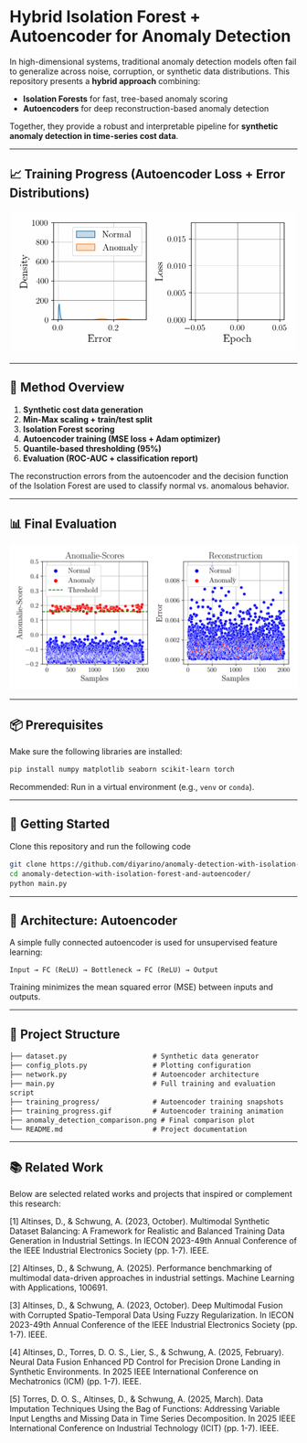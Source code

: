 # Hybrid Isolation Forest + Autoencoder for Anomaly Detection

In high-dimensional systems, traditional anomaly detection models often fail to generalize across noise, corruption, or synthetic data distributions. This repository presents a **hybrid approach** combining:

* **Isolation Forests** for fast, tree-based anomaly scoring
* **Autoencoders** for deep reconstruction-based anomaly detection

Together, they provide a robust and interpretable pipeline for **synthetic anomaly detection in time-series cost data**.

---

## 📈 Training Progress (Autoencoder Loss + Error Distributions)

<p align="center">
  <img src="training_progress.gif" width="500" alt="Training Progress Animation">
</p>

---

## 🧠 Method Overview

1. **Synthetic cost data generation**
2. **Min-Max scaling + train/test split**
3. **Isolation Forest scoring**
4. **Autoencoder training (MSE loss + Adam optimizer)**
5. **Quantile-based thresholding (95%)**
6. **Evaluation (ROC-AUC + classification report)**

The reconstruction errors from the autoencoder and the decision function of the Isolation Forest are used to classify normal vs. anomalous behavior.

---

## 📊 Final Evaluation

<p align="center">
  <img src="anomaly_detection_comparison_1.png" width="600" alt="Anomaly Detection Comparison">
</p>

---

## 📦 Prerequisites

Make sure the following libraries are installed:

```bash
pip install numpy matplotlib seaborn scikit-learn torch
```

Recommended: Run in a virtual environment (e.g., `venv` or `conda`).

---

## 🚀 Getting Started

Clone this repository and run the following code
```bash
git clone https://github.com/diyarino/anomaly-detection-with-isolation-forest-and-autoencoder/.git
cd anomaly-detection-with-isolation-forest-and-autoencoder/
python main.py
```

---

## 🧬 Architecture: Autoencoder

A simple fully connected autoencoder is used for unsupervised feature learning:

```
Input → FC (ReLU) → Bottleneck → FC (ReLU) → Output
```

Training minimizes the mean squared error (MSE) between inputs and outputs.

---

## 📂 Project Structure

```
├── dataset.py                     # Synthetic data generator
├── config_plots.py                # Plotting configuration
├── network.py                     # Autoencoder architecture
├── main.py                        # Full training and evaluation script
├── training_progress/             # Autoencoder training snapshots
├── training_progress.gif          # Autoencoder training animation
├── anomaly_detection_comparison.png # Final comparison plot
└── README.md                      # Project documentation
```

---

## 📚 Related Work

Below are selected related works and projects that inspired or complement this research:

<a id="1">[1]</a> Altinses, D., & Schwung, A. (2023, October). Multimodal Synthetic Dataset Balancing: A Framework for Realistic and Balanced Training Data Generation in Industrial Settings. In IECON 2023-49th Annual Conference of the IEEE Industrial Electronics Society (pp. 1-7). IEEE.

<a id="2">[2]</a> Altinses, D., & Schwung, A. (2025). Performance benchmarking of multimodal data-driven approaches in industrial settings. Machine Learning with Applications, 100691.

<a id="3">[3]</a> Altinses, D., & Schwung, A. (2023, October). Deep Multimodal Fusion with Corrupted Spatio-Temporal Data Using Fuzzy Regularization. In IECON 2023-49th Annual Conference of the IEEE Industrial Electronics Society (pp. 1-7). IEEE.

<a id="3">[4]</a> Altinses, D., Torres, D. O. S., Lier, S., & Schwung, A. (2025, February). Neural Data Fusion Enhanced PD Control for Precision Drone Landing in Synthetic Environments. In 2025 IEEE International Conference on Mechatronics (ICM) (pp. 1-7). IEEE.

<a id="3">[5]</a> Torres, D. O. S., Altinses, D., & Schwung, A. (2025, March). Data Imputation Techniques Using the Bag of Functions: Addressing Variable Input Lengths and Missing Data in Time Series Decomposition. In 2025 IEEE International Conference on Industrial Technology (ICIT) (pp. 1-7). IEEE.
